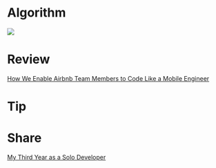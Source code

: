 # Algorithm

![](https://img-blog.csdnimg.cn/e320cf78069f46908d2ebc550d14c90f.png)

# Review

[How We Enable Airbnb Team Members to Code Like a Mobile Engineer](https://medium.com/airbnb-engineering/how-we-enable-airbnb-team-members-to-code-like-a-mobile-engineer-d7181a20399f)

# Tip

# Share

[My Third Year as a Solo Developer](https://mtlynch.io/solo-developer-year-3/)